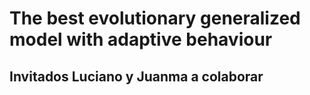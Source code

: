 # The best evolutionary generalized model with adaptive behaviour
## Invitados Luciano y Juanma a colaborar

